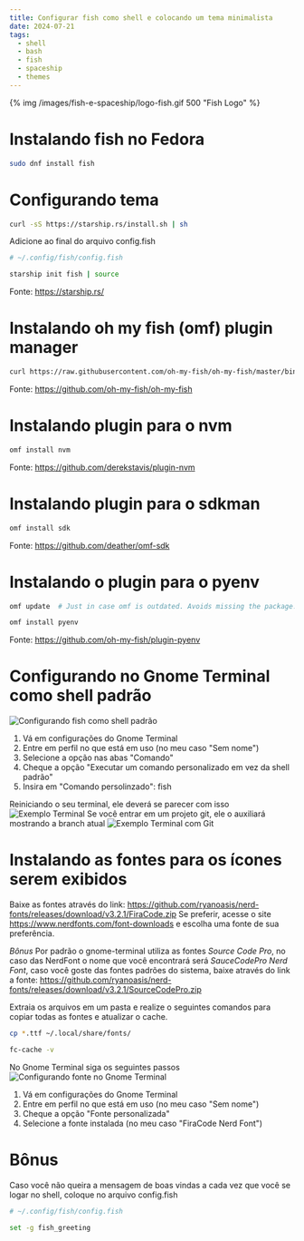 ```yaml
---
title: Configurar fish como shell e colocando um tema minimalista
date: 2024-07-21
tags: 
  - shell
  - bash
  - fish
  - spaceship
  - themes
---
```

{% img  /images/fish-e-spaceship/logo-fish.gif 500 "Fish Logo" %}
# Instalando fish no Fedora

```bash
sudo dnf install fish
```

# Configurando tema

```bash
curl -sS https://starship.rs/install.sh | sh
```

Adicione ao final do arquivo config.fish

```bash
# ~/.config/fish/config.fish

starship init fish | source
```
Fonte: https://starship.rs/
<!-- more -->


# Instalando oh my fish (omf) plugin manager

```bash
curl https://raw.githubusercontent.com/oh-my-fish/oh-my-fish/master/bin/install | fish
```
Fonte: https://github.com/oh-my-fish/oh-my-fish


# Instalando plugin para o nvm

```bash
omf install nvm
```
Fonte: https://github.com/derekstavis/plugin-nvm


# Instalando plugin para o sdkman

```bash
omf install sdk
```
Fonte: https://github.com/deather/omf-sdk


# Instalando o plugin para o pyenv

```bash
omf update  # Just in case omf is outdated. Avoids missing the package.
```

```bash
omf install pyenv
```
Fonte: https://github.com/oh-my-fish/plugin-pyenv


# Configurando no Gnome Terminal como shell padrão
![Configurando fish como shell padrão](/images/fish-e-spaceship/gnome-terminal-comando.png)

1. Vá em configurações do Gnome Terminal
2. Entre em perfil no que está em uso (no meu caso "Sem nome")
3. Selecione a opção nas abas "Comando"
4. Cheque a opção "Executar um comando personalizado em vez da shell padrão"
5. Insira em "Comando persolinzado": fish

Reiniciando o seu terminal, ele deverá se parecer com isso
![Exemplo Terminal](/images/fish-e-spaceship/gnome-terminal-exemplo.png)
Se você entrar em um projeto git, ele o auxiliará mostrando a branch atual
![Exemplo Terminal com Git](/images/fish-e-spaceship/gnome-terminal-exemplo-git.png)


# Instalando as fontes para os ícones serem exibidos

Baixe as fontes através do link: https://github.com/ryanoasis/nerd-fonts/releases/download/v3.2.1/FiraCode.zip
Se preferir, acesse o site https://www.nerdfonts.com/font-downloads e escolha uma fonte de sua preferência.

*Bônus*
Por padrão o gnome-terminal utiliza as fontes _Source Code Pro_, no caso das NerdFont o nome que você encontrará será _SauceCodePro Nerd Font_, caso você goste das fontes padrões do sistema, baixe através do link a fonte: https://github.com/ryanoasis/nerd-fonts/releases/download/v3.2.1/SourceCodePro.zip

Extraia os arquivos em um pasta e realize o seguintes comandos para copiar todas as fontes e atualizar o cache.
```bash
cp *.ttf ~/.local/share/fonts/
```

```bash
fc-cache -v
```

No Gnome Terminal siga os seguintes passos
![Configurando fonte no Gnome Terminal](/images/fish-e-spaceship/gnome-terminal-fonte.png)

1. Vá em configurações do Gnome Terminal
2. Entre em perfil no que está em uso (no meu caso "Sem nome")
3. Cheque a opção "Fonte personalizada"
4. Selecione a fonte instalada (no meu caso "FiraCode Nerd Font")


# Bônus

Caso você não queira a mensagem de boas vindas a cada vez que você se logar no shell, coloque no arquivo config.fish 
```bash
# ~/.config/fish/config.fish

set -g fish_greeting
```